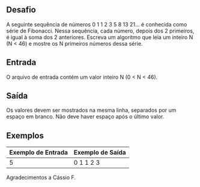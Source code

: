 ## Desafio
A seguinte sequência de números 0 1 1 2 3 5 8 13 21... é conhecida como série de Fibonacci. Nessa sequência, cada número, depois dos 2 primeiros, é igual à soma dos 2 
anteriores. Escreva um algoritmo que leia um inteiro N (N < 46) e mostre os N primeiros números dessa série.

## Entrada
O arquivo de entrada contém um valor inteiro N (0 < N < 46).

## Saída
Os valores devem ser mostrados na mesma linha, separados por um espaço em branco. Não deve haver espaço após o último valor.

## Exemplos

Exemplo de Entrada | Exemplo de Saída
------- | --------
5 | 0 1 1 2 3

Agradecimentos a Cássio F.
